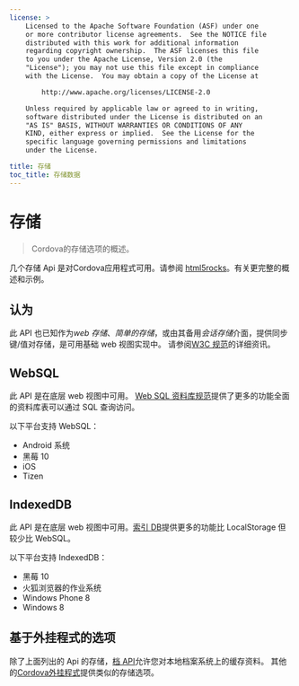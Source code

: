```yaml
---
license: >
    Licensed to the Apache Software Foundation (ASF) under one
    or more contributor license agreements.  See the NOTICE file
    distributed with this work for additional information
    regarding copyright ownership.  The ASF licenses this file
    to you under the Apache License, Version 2.0 (the
    "License"); you may not use this file except in compliance
    with the License.  You may obtain a copy of the License at

        http://www.apache.org/licenses/LICENSE-2.0

    Unless required by applicable law or agreed to in writing,
    software distributed under the License is distributed on an
    "AS IS" BASIS, WITHOUT WARRANTIES OR CONDITIONS OF ANY
    KIND, either express or implied.  See the License for the
    specific language governing permissions and limitations
    under the License.

title: 存储
toc_title: 存储数据
---
```


# 存储

> Cordova的存储选项的概述。

几个存储 Api 是对Cordova应用程式可用。请参阅 [html5rocks][1]。有关更完整的概述和示例。

 [1]: http://www.html5rocks.com/en/features/storage

## 认为

此 API 也已知作为*web 存储*、*简单的存储*，或由其备用*会话存储*介面，提供同步键/值对存储，是可用基础 web 视图实现中。 请参阅[W3C 规范][2]的详细资讯。

 [2]: http://www.w3.org/TR/webstorage/

## WebSQL

此 API 是在底层 web 视图中可用。 [Web SQL 资料库规范][3]提供了更多的功能全面的资料库表可以通过 SQL 查询访问。

 [3]: http://dev.w3.org/html5/webdatabase/

以下平台支持 WebSQL：

*   Android 系统
*   黑莓 10
*   iOS
*   Tizen

## IndexedDB

此 API 是在底层 web 视图中可用。[索引 DB][4]提供更多的功能比 LocalStorage 但较少比 WebSQL。

 [4]: http://www.w3.org/TR/IndexedDB/

以下平台支持 IndexedDB：

*   黑莓 10
*   火狐浏览器的作业系统
*   Windows Phone 8
*   Windows 8

## 基于外挂程式的选项

除了上面列出的 Api 的存储，[档 API][5]允许您对本地档案系统上的缓存资料。 其他的[Cordova外挂程式][6]提供类似的存储选项。

 [5]: https://github.com/apache/cordova-plugin-file/blob/master/doc/index.md
 [6]: http://plugins.cordova.io/
